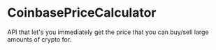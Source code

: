 # CoinbasePriceCalculator
API that let's you immediately get the price that you can buy/sell large amounts of crypto for.
